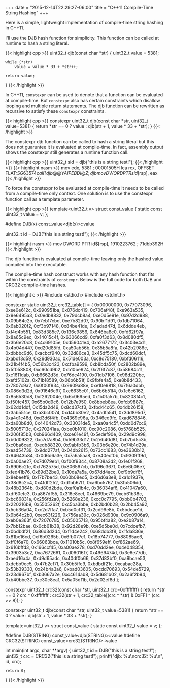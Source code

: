 +++
date = "2015-12-14T22:29:27-06:00"
title = "C++11 Compile-Time String Hashing"
+++

Here is a simple, lightweight implementation of compile-time string hashing in C++11.

I'll use the DJB hash function for simplicity.  This function can be called at runtime to hash a string literal.

{{< highlight cpp >}}
uint32_t djb(const char *str)
{
    uint32_t value = 5381;

    while (*str)
        value = value * 33 + *str++;

    return value;
}
{{< /highlight >}}

In C++11, `constexpr` can be used to denote that a function can be evaluated at compile-time.  But `constexpr` also has certain constraints which disallow looping and multiple return statements.  The djb function can be rewritten as recursive to satisfy these `constexpr` constraints.

{{< highlight cpp >}}
constexpr uint32_t djb(const char *str, uint32_t value=5381)
{
    return *str == 0 ? value : djb(str + 1, value * 33 + *str);
}
{{< /highlight >}}

The constexpr djb function can be called to hash a string literal but this does not guaruntee it is evaluated at compile-time.  In fact, assembly output shows the constexpr still generates a runtime function call.

{{< highlight cpp >}}
uint32_t sid = djb("this is a string test!");
{{< /highlight >}}
{{< highlight nasm >}}
    mov edx, 5381               ; 00001505H
    lea rcx, OFFSET FLAT:$SG63574
    call    ?djb@@YAIPEBDI@Z            ; djb
    mov DWORD PTR sid$[rsp], eax
{{< /highlight >}}

To force the constexpr to be evaluated at compile-time it needs to be called from a compile-time only context.  One solution is to use the constexpr function call as a template parameter.

{{< highlight cpp >}}
template<uint32_t v>
struct const_value {
    static const uint32_t value = v;
};

#define DJB(x) const_value<djb(x)>::value

uint32_t id = DJB("this is a string test!");
{{< /highlight >}}

{{< highlight nasm >}}
    mov DWORD PTR id$[rsp], 1910223762      ; 71dbb392H
{{< /highlight >}}

The djb function is evaluated at compile-time leaving only the hashed value compiled into the executable.

The compile-time hash construct works with any hash function that fits within the constraints of `constexpr`.  Below is the full code for both DJB and CRC32 compile-time hashes.

{{< highlight c >}}
#include <stdio.h>
#include <stdint.h>

constexpr static uint32_t crc32_table[] = {
    0x00000000, 0x77073096, 0xee0e612c, 0x990951ba, 0x076dc419,
    0x706af48f, 0xe963a535, 0x9e6495a3, 0x0edb8832, 0x79dcb8a4,
    0xe0d5e91e, 0x97d2d988, 0x09b64c2b, 0x7eb17cbd, 0xe7b82d07,
    0x90bf1d91, 0x1db71064, 0x6ab020f2, 0xf3b97148, 0x84be41de,
    0x1adad47d, 0x6ddde4eb, 0xf4d4b551, 0x83d385c7, 0x136c9856,
    0x646ba8c0, 0xfd62f97a, 0x8a65c9ec, 0x14015c4f, 0x63066cd9,
    0xfa0f3d63, 0x8d080df5, 0x3b6e20c8, 0x4c69105e, 0xd56041e4,
    0xa2677172, 0x3c03e4d1, 0x4b04d447, 0xd20d85fd, 0xa50ab56b,
    0x35b5a8fa, 0x42b2986c, 0xdbbbc9d6, 0xacbcf940, 0x32d86ce3,
    0x45df5c75, 0xdcd60dcf, 0xabd13d59, 0x26d930ac, 0x51de003a,
    0xc8d75180, 0xbfd06116, 0x21b4f4b5, 0x56b3c423, 0xcfba9599,
    0xb8bda50f, 0x2802b89e, 0x5f058808, 0xc60cd9b2, 0xb10be924,
    0x2f6f7c87, 0x58684c11, 0xc1611dab, 0xb6662d3d, 0x76dc4190,
    0x01db7106, 0x98d220bc, 0xefd5102a, 0x71b18589, 0x06b6b51f,
    0x9fbfe4a5, 0xe8b8d433, 0x7807c9a2, 0x0f00f934, 0x9609a88e,
    0xe10e9818, 0x7f6a0dbb, 0x086d3d2d, 0x91646c97, 0xe6635c01,
    0x6b6b51f4, 0x1c6c6162, 0x856530d8, 0xf262004e, 0x6c0695ed,
    0x1b01a57b, 0x8208f4c1, 0xf50fc457, 0x65b0d9c6, 0x12b7e950,
    0x8bbeb8ea, 0xfcb9887c, 0x62dd1ddf, 0x15da2d49, 0x8cd37cf3,
    0xfbd44c65, 0x4db26158, 0x3ab551ce, 0xa3bc0074, 0xd4bb30e2,
    0x4adfa541, 0x3dd895d7, 0xa4d1c46d, 0xd3d6f4fb, 0x4369e96a,
    0x346ed9fc, 0xad678846, 0xda60b8d0, 0x44042d73, 0x33031de5,
    0xaa0a4c5f, 0xdd0d7cc9, 0x5005713c, 0x270241aa, 0xbe0b1010,
    0xc90c2086, 0x5768b525, 0x206f85b3, 0xb966d409, 0xce61e49f,
    0x5edef90e, 0x29d9c998, 0xb0d09822, 0xc7d7a8b4, 0x59b33d17,
    0x2eb40d81, 0xb7bd5c3b, 0xc0ba6cad, 0xedb88320, 0x9abfb3b6,
    0x03b6e20c, 0x74b1d29a, 0xead54739, 0x9dd277af, 0x04db2615,
    0x73dc1683, 0xe3630b12, 0x94643b84, 0x0d6d6a3e, 0x7a6a5aa8,
    0xe40ecf0b, 0x9309ff9d, 0x0a00ae27, 0x7d079eb1, 0xf00f9344,
    0x8708a3d2, 0x1e01f268, 0x6906c2fe, 0xf762575d, 0x806567cb,
    0x196c3671, 0x6e6b06e7, 0xfed41b76, 0x89d32be0, 0x10da7a5a,
    0x67dd4acc, 0xf9b9df6f, 0x8ebeeff9, 0x17b7be43, 0x60b08ed5,
    0xd6d6a3e8, 0xa1d1937e, 0x38d8c2c4, 0x4fdff252, 0xd1bb67f1,
    0xa6bc5767, 0x3fb506dd, 0x48b2364b, 0xd80d2bda, 0xaf0a1b4c,
    0x36034af6, 0x41047a60, 0xdf60efc3, 0xa867df55, 0x316e8eef,
    0x4669be79, 0xcb61b38c, 0xbc66831a, 0x256fd2a0, 0x5268e236,
    0xcc0c7795, 0xbb0b4703, 0x220216b9, 0x5505262f, 0xc5ba3bbe,
    0xb2bd0b28, 0x2bb45a92, 0x5cb36a04, 0xc2d7ffa7, 0xb5d0cf31,
    0x2cd99e8b, 0x5bdeae1d, 0x9b64c2b0, 0xec63f226, 0x756aa39c,
    0x026d930a, 0x9c0906a9, 0xeb0e363f, 0x72076785, 0x05005713,
    0x95bf4a82, 0xe2b87a14, 0x7bb12bae, 0x0cb61b38, 0x92d28e9b,
    0xe5d5be0d, 0x7cdcefb7, 0x0bdbdf21, 0x86d3d2d4, 0xf1d4e242,
    0x68ddb3f8, 0x1fda836e, 0x81be16cd, 0xf6b9265b, 0x6fb077e1,
    0x18b74777, 0x88085ae6, 0xff0f6a70, 0x66063bca, 0x11010b5c,
    0x8f659eff, 0xf862ae69, 0x616bffd3, 0x166ccf45, 0xa00ae278,
    0xd70dd2ee, 0x4e048354, 0x3903b3c2, 0xa7672661, 0xd06016f7,
    0x4969474d, 0x3e6e77db, 0xaed16a4a, 0xd9d65adc, 0x40df0b66,
    0x37d83bf0, 0xa9bcae53, 0xdebb9ec5, 0x47b2cf7f, 0x30b5ffe9,
    0xbdbdf21c, 0xcabac28a, 0x53b39330, 0x24b4a3a6, 0xbad03605,
    0xcdd70693, 0x54de5729, 0x23d967bf, 0xb3667a2e, 0xc4614ab8,
    0x5d681b02, 0x2a6f2b94, 0xb40bbe37, 0xc30c8ea1, 0x5a05df1b,
    0x2d02ef8d
};

constexpr uint32_t crc32(const char *str, uint32_t crc=0xffffffff)
{
    return *str == 0 ? 
            crc ^ 0xffffffff :
            crc32(str + 1, crc32_table[(crc ^ *str) & 0xFF] ^ (crc >> 8));
}

constexpr uint32_t djb(const char *str, uint32_t value=5381)
{
    return *str == 0 ?
            value :
            djb(str + 1, value * 33 + *str);
}

template<uint32_t v>
struct const_value {
    static const uint32_t value = v;
};

#define DJB(STRING) const_value<djb(STRING)>::value
#define CRC32(STRING) const_value<crc32(STRING)>::value


int main(int argc, char **argv)
{
    uint32_t id = DJB("this is a string test!");
    uint32_t crc = CRC32("this is a string test!");
    printf("djb:   %u\ncrc32: %u\n", id, crc);

    return 0;
}
{{< /highlight >}}